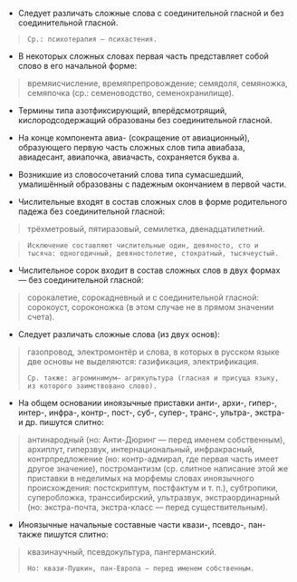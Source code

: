 - Следует различать сложные слова с соединительной гласной и без соединительной гласной.
>
>     Ср.: психотерапия — психастения.
>

- В некоторых сложных словах первая часть представляет собой слово в его начальной форме:
> времяисчисление, времяпрепровождение; семядоля, семяножка, семяпочка (ср.: семеноводство, семенохранилище).

- Термины типа азотфиксирующий, вперёдсмотрящий, кислородсодержащий образованы без соединительной гласной.

- На конце компонента авиа- (сокращение от авиационный), образующего первую часть сложных слов типа авиабаза, авиадесант, авиапочка, авиачасть, сохраняется буква а.

- Возникшие из словосочетаний слова типа сумасшедший, умалишённый образованы с падежным окончанием в первой части.

- Числительные входят в состав сложных слов в форме родительного падежа без соединительной гласной:
> трёхметровый, пятиразовый, семилетка, двенадцатилетний.

>
>     Исключение составляют числительные один, девяносто, сто и тысяча: одногодичный, девяностолетие, стократный, тысячеустый.
>

- Числительное сорок входит в состав сложных слов в двух формах — без соединительной гласной:
> сорокалетие, сорокадневный и с соединительной гласной: сорокоуст, сороконожка (в этом случае не в прямом значении счета).

- Следует различать сложные слова (из двух основ):
>  газопровод, электромонтёр и слова, в которых в русском языке две основы не выделяются: газификация, электрификация.
>
>     Ср. также: агроминимум— агрикультура (гласная и присуща языку, из которого заимствовано слово).
>

- На общем основании иноязычные приставки анти-, архи-, гипер-, интер-, инфра-, контр-, пост-, суб-, супер-, транс-, ультра-, экстра- и др. пишутся слитно:
> антинародный (но: Анти-Дюринг — перед именем собственным), архиплут, гиперзвук, интернациональный, инфракрасный, контрпредложение (но: контр-адмирал, где первая часть имеет другое значение), постромантизм (ср. слитное написание этой же приставки в неделимых на морфемы словах иноязычного происхождения: постскриптум, постфактум и т. п.), субтропики, суперобложка, транссибирский, ультразвук, экстраординарный (но: экстра-почта, экстра-класс — перед существительным).

- Иноязычные начальные составные части квази-, псевдо-, пан- также пишутся слитно:
> квазинаучный, псевдокультура, пангерманский. 
>
>     Но: квази-Пушкин, пан-Европа — перед именем собственным.
>
